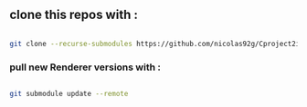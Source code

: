 <h2>
    clone this repos with :
</h2>

```bash

git clone --recurse-submodules https://github.com/nicolas92g/Cproject2i

```

<h3> pull new Renderer versions with :</h3>

```bash

git submodule update --remote

```
